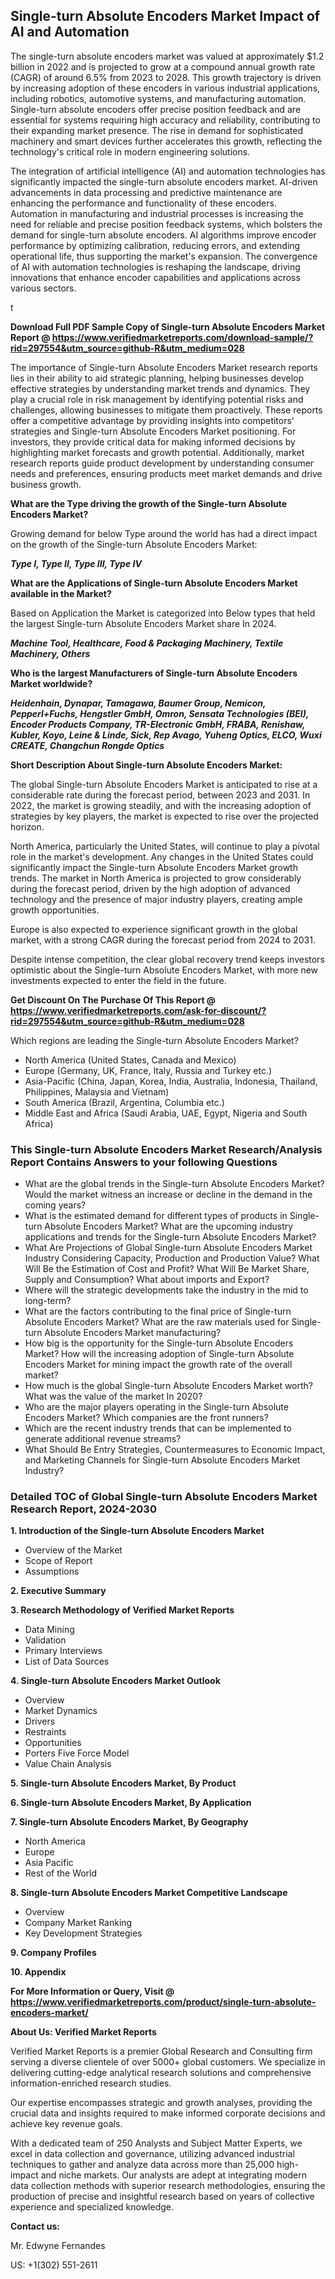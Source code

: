 <h2>Single-turn Absolute Encoders Market Impact of AI and Automation</h2><p>The single-turn absolute encoders market was valued at approximately $1.2 billion in 2022 and is projected to grow at a compound annual growth rate (CAGR) of around 6.5% from 2023 to 2028. This growth trajectory is driven by increasing adoption of these encoders in various industrial applications, including robotics, automotive systems, and manufacturing automation. Single-turn absolute encoders offer precise position feedback and are essential for systems requiring high accuracy and reliability, contributing to their expanding market presence. The rise in demand for sophisticated machinery and smart devices further accelerates this growth, reflecting the technology's critical role in modern engineering solutions.</p><p>The integration of artificial intelligence (AI) and automation technologies has significantly impacted the single-turn absolute encoders market. AI-driven advancements in data processing and predictive maintenance are enhancing the performance and functionality of these encoders. Automation in manufacturing and industrial processes is increasing the need for reliable and precise position feedback systems, which bolsters the demand for single-turn absolute encoders. AI algorithms improve encoder performance by optimizing calibration, reducing errors, and extending operational life, thus supporting the market's expansion. The convergence of AI with automation technologies is reshaping the landscape, driving innovations that enhance encoder capabilities and applications across various sectors.</p>t</p><p id="" class=""><strong>Download Full PDF Sample Copy of Single-turn Absolute Encoders Market Report @ <a href="https://www.verifiedmarketreports.com/download-sample/?rid=297554&utm_source=github-R&utm_medium=028" target="_blank">https://www.verifiedmarketreports.com/download-sample/?rid=297554&utm_source=github-R&utm_medium=028</a></strong></p><p>The importance of&nbsp;Single-turn Absolute Encoders Market research reports lies in their ability to aid strategic planning, helping businesses develop effective strategies by understanding market trends and dynamics. They play a crucial role in risk management by identifying potential risks and challenges, allowing businesses to mitigate them proactively. These reports offer a competitive advantage by providing insights into competitors' strategies and Single-turn Absolute Encoders Market positioning. For investors, they provide critical data for making informed decisions by highlighting market forecasts and growth potential. Additionally, market research reports guide product development by understanding consumer needs and preferences, ensuring products meet market demands and drive business growth.</p><p><strong>What are the&nbsp;Type driving the growth of the Single-turn Absolute Encoders Market?</strong></p><p id="" class="">Growing demand for below Type around the world has had a direct impact on the growth of the Single-turn Absolute Encoders Market:</p><em><strong>Type I, Type II, Type III, Type IV</strong></em></p><strong>What are the&nbsp;Applications&nbsp;of Single-turn Absolute Encoders Market available in the Market?</strong></p><p id="" class="">Based on Application the Market is categorized into Below types that held the largest Single-turn Absolute Encoders Market share In 2024.</p><em><strong>Machine Tool, Healthcare, Food & Packaging Machinery, Textile Machinery, Others</strong></em></p><strong>Who is the largest Manufacturers of Single-turn Absolute Encoders Market worldwide?</strong></p><p><em><strong>Heidenhain, Dynapar, Tamagawa, Baumer Group, Nemicon, Pepperl+Fuchs, Hengstler GmbH, Omron, Sensata Technologies (BEI), Encoder Products Company, TR-Electronic GmbH, FRABA, Renishaw, Kubler, Koyo, Leine & Linde, Sick, Rep Avago, Yuheng Optics, ELCO, Wuxi CREATE, Changchun Rongde Optics</strong></em></p><p id="" class=""><strong>Short Description About Single-turn Absolute Encoders Market:</strong></p><p>The global Single-turn Absolute Encoders Market is anticipated to rise at a considerable rate during the forecast period, between 2023 and 2031. In 2022, the market is growing steadily, and with the increasing adoption of strategies by key players, the market is expected to rise over the projected horizon.</p><p>North America, particularly the United States, will continue to play a pivotal role in the market's development. Any changes in the United States could significantly impact the Single-turn Absolute Encoders Market growth trends. The market in North America is projected to grow considerably during the forecast period, driven by the high adoption of advanced technology and the presence of major industry players, creating ample growth opportunities.</p><p>Europe is also expected to experience significant growth in the global market, with a strong CAGR during the forecast period from 2024 to 2031.</p><p>Despite intense competition, the clear global recovery trend keeps investors optimistic about the Single-turn Absolute Encoders Market, with more new investments expected to enter the field in the future.</p><p id="" class=""><strong>Get Discount On The Purchase Of This Report @ <a href="https://www.verifiedmarketreports.com/ask-for-discount/?rid=297554&utm_source=github-R&utm_medium=028" target="_blank">https://www.verifiedmarketreports.com/ask-for-discount/?rid=297554&utm_source=github-R&utm_medium=028</a></strong></p>Which regions are leading the Single-turn Absolute Encoders Market?</p><ul><li>North America (United States, Canada and Mexico)</li><li>Europe (Germany, UK, France, Italy, Russia and Turkey etc.)</li><li>Asia-Pacific (China, Japan, Korea, India, Australia, Indonesia, Thailand, Philippines, Malaysia and Vietnam)</li><li>South America (Brazil, Argentina, Columbia etc.)</li><li>Middle East and Africa (Saudi Arabia, UAE, Egypt, Nigeria and South Africa)</li></ul><h3 id="" class="">This Single-turn Absolute Encoders Market Research/Analysis Report Contains Answers to your following Questions</h3><ul><li>What are the global trends in the Single-turn Absolute Encoders Market? Would the market witness an increase or decline in the demand in the coming years?</li><li>What is the estimated demand for different types of products in Single-turn Absolute Encoders Market? What are the upcoming industry applications and trends for the Single-turn Absolute Encoders Market?</li><li>What Are Projections of Global Single-turn Absolute Encoders Market Industry Considering Capacity, Production and Production Value? What Will Be the Estimation of Cost and Profit? What Will Be Market Share, Supply and Consumption? What about imports and Export?</li><li>Where will the strategic developments take the industry in the mid to long-term?</li><li>What are the factors contributing to the final price of Single-turn Absolute Encoders Market? What are the raw materials used for Single-turn Absolute Encoders Market manufacturing?</li><li>How big is the opportunity for the Single-turn Absolute Encoders Market? How will the increasing adoption of Single-turn Absolute Encoders Market for mining impact the growth rate of the overall market?</li><li>How much is the global Single-turn Absolute Encoders Market worth? What was the value of the market In 2020?</li><li>Who are the major players operating in the Single-turn Absolute Encoders Market? Which companies are the front runners?</li><li>Which are the recent industry trends that can be implemented to generate additional revenue streams?</li><li>What Should Be Entry Strategies, Countermeasures to Economic Impact, and Marketing Channels for Single-turn Absolute Encoders Market Industry?</li></ul><h3 id="" class="">Detailed TOC of Global Single-turn Absolute Encoders Market Research Report, 2024-2030</h3><p id="" class=""><strong>1. Introduction of the Single-turn Absolute Encoders Market</strong></p><ul><li>Overview of the Market</li><li>Scope of Report</li><li>Assumptions</li></ul><p id="" class=""><strong>2. Executive Summary</strong></p><p id="" class=""><strong>3. Research Methodology of Verified Market Reports</strong></p><ul><li>Data Mining</li><li>Validation</li><li>Primary Interviews</li><li>List of Data Sources</li></ul><p id="" class=""><strong>4. Single-turn Absolute Encoders Market Outlook</strong></p><ul><li>Overview</li><li>Market Dynamics</li><li>Drivers</li><li>Restraints</li><li>Opportunities</li><li>Porters Five Force Model</li><li>Value Chain Analysis</li></ul><p id="" class=""><strong>5. Single-turn Absolute Encoders Market, By Product</strong></p><p id="" class=""><strong>6. Single-turn Absolute Encoders Market, By Application</strong></p><p id="" class=""><strong>7. Single-turn Absolute Encoders Market, By Geography</strong></p><ul><li>North America</li><li>Europe</li><li>Asia Pacific</li><li>Rest of the World</li></ul><p id="" class=""><strong>8. Single-turn Absolute Encoders Market Competitive Landscape</strong></p><ul><li>Overview</li><li>Company Market Ranking</li><li>Key Development Strategies</li></ul><p id="" class=""><strong>9. Company Profiles</strong></p><p id="" class=""><strong>10. Appendix</strong></p><p id="" class=""><strong>For More Information or Query, Visit @ <a href="https://www.verifiedmarketreports.com/product/single-turn-absolute-encoders-market/" target="_blank">https://www.verifiedmarketreports.com/product/single-turn-absolute-encoders-market/</a></strong></p><p id="" class=""><strong>About Us: Verified Market Reports</strong></p><p id="" class="">Verified Market Reports is a premier Global Research and Consulting firm serving a diverse clientele of over 5000+ global customers. We specialize in delivering cutting-edge analytical research solutions and comprehensive information-enriched research studies.</p><p id="" class="">Our expertise encompasses strategic and growth analyses, providing the crucial data and insights required to make informed corporate decisions and achieve key revenue goals.</p><p id="" class="">With a dedicated team of 250 Analysts and Subject Matter Experts, we excel in data collection and governance, utilizing advanced industrial techniques to gather and analyze data across more than 25,000 high-impact and niche markets. Our analysts are adept at integrating modern data collection methods with superior research methodologies, ensuring the production of precise and insightful research based on years of collective experience and specialized knowledge.</p><p id="" class=""><strong>Contact us:</strong></p><p id="" class="">Mr. Edwyne Fernandes</p><p id="" class="">US: +1(302) 551-2611</p>